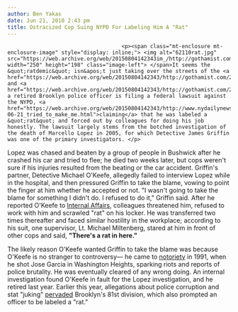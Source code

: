 ```yaml
---
author: Ben Yakas
date: Jun 21, 2010 2:43 pm
title: Ostracized Cop Suing NYPD For Labeling Him A "Rat"
---
```


	
										<p><span class="mt-enclosure mt-enclosure-image" style="display: inline;"> <img alt="62110rat.jpg" src="https://web.archive.org/web/20150804142343im_/http://gothamist.com/attachments/byakas/62110rat.jpg" width="250" height="198" class="image-left"> </span>It seems the &quot;ratdemic&quot; isn&apos;t just taking over the streets of the <a href="https://web.archive.org/web/20150804142343/http://gothamist.com/2010/05/25/ratdemic_makes_a_move_on_the_uws.php">UWS</a> and <a href="https://web.archive.org/web/20150804142343/http://gothamist.com/2010/04/26/ratdemic_on_the_upper_east_side.php">UES</a>: a retired Brooklyn police officer is filing a federal lawsuit against the NYPD, <a href="https://web.archive.org/web/20150804142343/http://www.nydailynews.com/news/2010/06/21/2010-06-21_tried_to_make_me.html">claiming</a> that he was labeled a &quot;rat&quot; and forced out by colleagues for doing his job honestly. The lawsuit largely stems from the botched investigation of the death of Marcello Lopez in 2005, for which Detective James Griffin was one of the primary investigators. </p>

<p>Lopez was chased and beaten by a group of people in Bushwick after he crashed his car and tried to flee; he died two weeks later, but cops weren&apos;t sure if his injuries resulted from the beating or the car accident. Griffin&apos;s partner, Detective Michael O&apos;Keefe, allegedly failed to interview Lopez while in the hospital, and then pressured Griffin to take the blame, vowing to point the finger at him whether he accepted or not. &quot;I wasn&apos;t going to take the blame for something I didn&apos;t do. I refused to do it,&quot; Griffin said. After he reported O&apos;Keefe to <a href="https://web.archive.org/web/20150804142343/http://gothamist.com/2010/03/28/stories_from_the_nypds_internal_aff.php">Internal Affairs</a>, colleagues threatened him, refused to work with him and scrawled &quot;rat&quot; on his locker. He was transferred two times thereafter and faced similar hostility in the workplace; according to his suit, one supervisor, Lt. Michael Miltenberg, stared at him in front of other cops and said, <strong>&quot;There&apos;s a rat in here.&quot;</strong></p>

<p>The likely reason O&apos;Keefe wanted Griffin to take the blame was because O&apos;Keefe is no stranger to controversy&#x2014; he came to <a href="https://web.archive.org/web/20150804142343/http://www.nytimes.com/1992/09/13/opinion/the-lesson-of-washington-heights.html">notoriety</a> in 1991, when he shot Jose Garcia in Washington Heights, sparking riots and reports of police brutality. He was eventually cleared of any wrong doing. An internal investigation found O&apos;Keefe in fault for the Lopez investigation, and he retired last year. Earlier this year, allegations about police corruption and stat &quot;juking&quot; <a href="https://web.archive.org/web/20150804142343/http://gothamist.com/2010/05/05/brooklyn_cops_secret_recordings_rel.php">pervaded</a> Brooklyn&apos;s 81st division, which also prompted an officer to be labeled a &quot;rat.&quot;</p>					
										
									
				